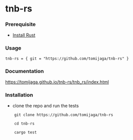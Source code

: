 # tnb-rs

### Prerequisite

- [Install Rust](https://www.rust-lang.org/learn/get-started)

### Usage

```
tnb-rs = { git = "https://github.com/tomijaga/tnb-rs" }
```

### Documentation

https://tomijaga.github.io/tnb-rs/tnb_rs/index.html

### Installation

- clone the repo and run the tests

```
    git clone https://github.com/tomijaga/tnb-rs

    cd tnb-rs

    cargo test
```
